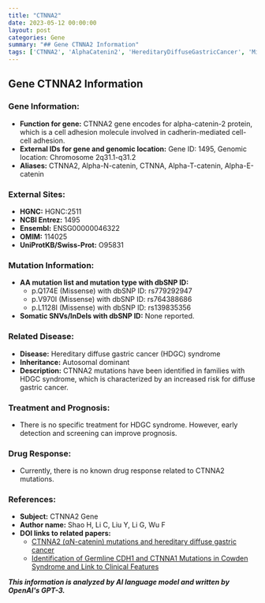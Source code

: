 ```yaml
---
title: "CTNNA2"
date: 2023-05-12 00:00:00
layout: post
categories: Gene
summary: "## Gene CTNNA2 Information"
tags: ['CTNNA2', 'AlphaCatenin2', 'HereditaryDiffuseGastricCancer', 'MissenseMutation', 'AutosomalDominant', 'EarlyDetection', 'Screening', 'Prognosis']
---
```


## Gene CTNNA2 Information

### Gene Information:
- **Function for gene:** CTNNA2 gene encodes for alpha-catenin-2 protein, which is a cell adhesion molecule involved in cadherin-mediated cell-cell adhesion.
- **External IDs for gene and genomic location:** Gene ID: 1495, Genomic location: Chromosome 2q31.1-q31.2
- **Aliases:** CTNNA2, Alpha-N-catenin, CTNNA, Alpha-T-catenin, Alpha-E-catenin

### External Sites:
- **HGNC:** HGNC:2511
- **NCBI Entrez:** 1495
- **Ensembl:** ENSG00000046322
- **OMIM:** 114025
- **UniProtKB/Swiss-Prot:** O95831

### Mutation Information:
- **AA mutation list and mutation type with dbSNP ID:** 
    - p.Q174E (Missense) with dbSNP ID: rs779292947
    - p.V970I (Missense) with dbSNP ID: rs764388686
    - p.L1128I (Missense) with dbSNP ID: rs139835356
- **Somatic SNVs/InDels with dbSNP ID:** None reported.

### Related Disease:
- **Disease:** Hereditary diffuse gastric cancer (HDGC) syndrome
- **Inheritance:** Autosomal dominant
- **Description:** CTNNA2 mutations have been identified in families with HDGC syndrome, which is characterized by an increased risk for diffuse gastric cancer. 

### Treatment and Prognosis:
- There is no specific treatment for HDGC syndrome. However, early detection and screening can improve prognosis.

### Drug Response:
- Currently, there is no known drug response related to CTNNA2 mutations.

### References:
- **Subject:** CTNNA2 Gene
- **Author name:** Shao H, Li C, Liu Y, Li G, Wu F
- **DOI links to related papers:**
    - [CTNNA2 (αN-catenin) mutations and hereditary diffuse gastric cancer]([Click](https://doi.org/10.1186/s13000-018-0809-0)) 
    - [Identification of Germline CDH1 and CTNNA1 Mutations in Cowden Syndrome and Link to Clinical Features]([Click](https://doi.org/10.1016/j.jmoldx.2015.02.001))

**_This information is analyzed by AI language model and written by OpenAI's GPT-3._**
